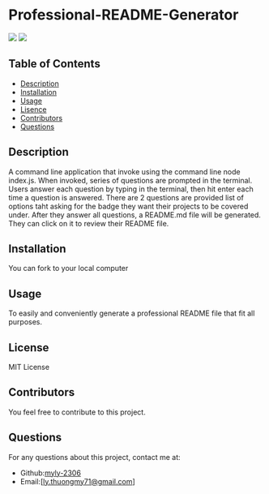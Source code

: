 # Professional-README-Generator

![](https://img.shields.io/badge/license-MIT-blue)
  ![]([MIT](https://www.mit.edu/~amini/LICENSE.md))
  
## Table of Contents
* [Description](#Description)
* [Installation](#Installation)
* [Usage](#Usage)
* [Lisence](#Lisence)
* [Contributors](#Contributors)
* [Questions](#Questions)

## Description
A command line application that invoke using the command line node index.js. When invoked, series of questions are prompted in the terminal. Users answer each question by typing in the terminal, then hit enter each time a question is answered. There are 2 questions are provided list of options taht asking for the badge they want their projects to be covered under. After they answer all questions, a README.md file will be generated. They can click on it to review their README file.

## Installation
You can fork to your local computer

## Usage
To easily and conveniently generate a professional README file that fit all purposes.

## License
MIT License

## Contributors
You feel free to contribute to this project.

## Questions
For any questions about this project, contact me at:
- Github:[myly-2306](https://github.com/myly-2306)
- Email:[ly.thuongmy71@gmail.com]

